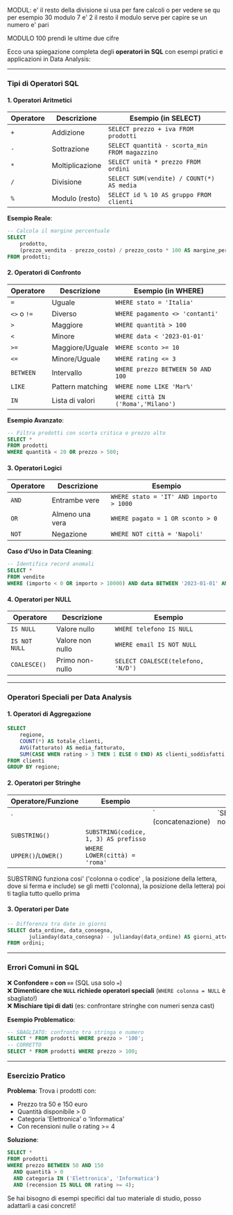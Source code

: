 MODUL:
e' il resto della divisione
si usa per fare calcoli o per vedere se qu
per esempio
30 modulo 7 e' 2
il resto 
il modulo serve per capire se un numero e' pari

MODULO 100 prendi le ultime due cifre

Ecco una spiegazione completa degli **operatori in SQL** con esempi pratici e applicazioni in Data Analysis:

---

### **Tipi di Operatori SQL**
#### 1. **Operatori Aritmetici**
| Operatore | Descrizione | Esempio (in SELECT) |
|-----------|-------------|----------------------|
| `+` | Addizione | `SELECT prezzo + iva FROM prodotti` |
| `-` | Sottrazione | `SELECT quantità - scorta_min FROM magazzino` |
| `*` | Moltiplicazione | `SELECT unità * prezzo FROM ordini` |
| `/` | Divisione | `SELECT SUM(vendite) / COUNT(*) AS media` |
| `%` | Modulo (resto) | `SELECT id % 10 AS gruppo FROM clienti` |

**Esempio Reale**:
```sql
-- Calcola il margine percentuale
SELECT 
    prodotto,
    (prezzo_vendita - prezzo_costo) / prezzo_costo * 100 AS margine_percentuale
FROM prodotti;
```

#### 2. **Operatori di Confronto**
| Operatore | Descrizione | Esempio (in WHERE) |
|-----------|-------------|---------------------|
| `=` | Uguale | `WHERE stato = 'Italia'` |
| `<>` o `!=` | Diverso | `WHERE pagamento <> 'contanti'` |
| `>` | Maggiore | `WHERE quantità > 100` |
| `<` | Minore | `WHERE data < '2023-01-01'` |
| `>=` | Maggiore/Uguale | `WHERE sconto >= 10` |
| `<=` | Minore/Uguale | `WHERE rating <= 3` |
| `BETWEEN` | Intervallo | `WHERE prezzo BETWEEN 50 AND 100` |
| `LIKE` | Pattern matching | `WHERE nome LIKE 'Mar%'` |
| `IN` | Lista di valori | `WHERE città IN ('Roma','Milano')` |

**Esempio Avanzato**:
```sql
-- Filtra prodotti con scorta critica o prezzo alto
SELECT *
FROM prodotti
WHERE quantità < 20 OR prezzo > 500;
```

#### 3. **Operatori Logici**
| Operatore | Descrizione | Esempio |
|-----------|-------------|---------|
| `AND` | Entrambe vere | `WHERE stato = 'IT' AND importo > 1000` |
| `OR` | Almeno una vera | `WHERE pagato = 1 OR sconto > 0` |
| `NOT` | Negazione | `WHERE NOT città = 'Napoli'` |

**Caso d'Uso in Data Cleaning**:
```sql
-- Identifica record anomali
SELECT *
FROM vendite
WHERE (importo < 0 OR importo > 10000) AND data BETWEEN '2023-01-01' AND '2023-12-31';
```

#### 4. **Operatori per NULL**
| Operatore | Descrizione | Esempio |
|-----------|-------------|---------|
| `IS NULL` | Valore nullo | `WHERE telefono IS NULL` |
| `IS NOT NULL` | Valore non nullo | `WHERE email IS NOT NULL` |
| `COALESCE()` | Primo non-nullo | `SELECT COALESCE(telefono, 'N/D')` |

---

### **Operatori Speciali per Data Analysis**
#### 1. **Operatori di Aggregazione**
```sql
SELECT 
    regione,
    COUNT(*) AS totale_clienti,
    AVG(fatturato) AS media_fatturato,
    SUM(CASE WHEN rating > 3 THEN 1 ELSE 0 END) AS clienti_soddisfatti
FROM clienti
GROUP BY regione;
```

#### 2. **Operatori per Stringhe**
| Operatore/Funzione  | Esempio                               |                    |              |     |     |     |                           |
| ------------------- | ------------------------------------- | ------------------ | ------------ | --- | --- | --- | ------------------------- |
| `                   |                                       | ` (concatenazione) | `SELECT nome |     | ' ' |     | cognome AS nome_completo` |
| `SUBSTRING()`       | `SUBSTRING(codice, 1, 3) AS prefisso` |                    |              |     |     |     |                           |
| `UPPER()`/`LOWER()` | `WHERE LOWER(città) = 'roma'`         |                    |              |     |     |     |                           |

SUBSTRING funziona cosi'
('colonna o codice' , la posizione della lettera, dove si ferma e include) 
se gli metti
('colonna), la posizione della lettera) poi ti taglia tutto quello prima


#### 3. **Operatori per Date**
```sql
-- Differenza tra date in giorni
SELECT data_ordine, data_consegna,
       julianday(data_consegna) - julianday(data_ordine) AS giorni_attesa
FROM ordini;
```

---

### **Errori Comuni in SQL**
❌ **Confondere `=` con `==`** (SQL usa solo `=`)  
❌ **Dimenticare che `NULL` richiede operatori speciali** (`WHERE colonna = NULL` è sbagliato!)  
❌ **Mischiare tipi di dati** (es: confrontare stringhe con numeri senza cast)  

**Esempio Problematico**:
```sql
-- SBAGLIATO: confronto tra stringa e numero
SELECT * FROM prodotti WHERE prezzo > '100';
-- CORRETTO
SELECT * FROM prodotti WHERE prezzo > 100;
```

---

### **Esercizio Pratico**
**Problema**: Trova i prodotti con:  
- Prezzo tra 50 e 150 euro  
- Quantità disponibile > 0  
- Categoria 'Elettronica' o 'Informatica'  
- Con recensioni nulle o rating >= 4  

**Soluzione**:
```sql
SELECT *
FROM prodotti
WHERE prezzo BETWEEN 50 AND 150
  AND quantità > 0
  AND categoria IN ('Elettronica', 'Informatica')
  AND (recension IS NULL OR rating >= 4);
```

Se hai bisogno di esempi specifici dal tuo materiale di studio, posso adattarli a casi concreti!